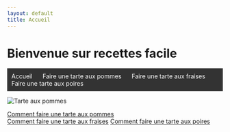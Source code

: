 ```yaml
---
layout: default
title: Accueil
---
```


# Bienvenue sur recettes facile



<html lang="fr">
<head>
    <meta charset="UTF-8">
    <meta name="viewport" content="width=device-width, initial-scale=1.0">
</head>
<body>

<!-- Barre de navigation -->
<nav style="background-color: #333; padding: 10px;">
    <ul style="list-style-type: none; margin: 0; padding: 0;">
        <li style="display: inline; margin-right: 20px;">
            <a href="/" style="color: white; text-decoration: none;">Accueil</a>
        </li>
        <li style="display: inline; margin-right: 20px;">
            <a href="page1.md" style="color: white; text-decoration: none;">Faire une tarte aux pommes</a>
        </li>
        <li style="display: inline; margin-right: 20px;">
            <a href="page2.md" style="color: white; text-decoration: none;">Faire une tarte aux fraises</a>
        </li>
        <li style="display: inline;">
            <a href="page3" style="color: white; text-decoration: none;">Faire une tarte aux poires</a>
        </li>
    </ul>
</nav>

</html>

![Tarte aux pommes](https://1.bp.blogspot.com/-mhvBbzK1v7M/T_cBd2OFFGI/AAAAAAAAAKw/BBSb8yb73Pk/s1600/maxi_10727.jpg) 



[Comment faire une tarte aux pommes](page1)  
[Comment faire une tarte aux fraises](page2)
[Comment faire une tarte aux poires](page3)
